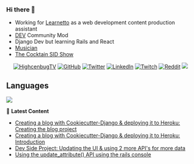 ### Hi there 👋
- Working for [Learnetto](https://learnetto.com) as a web development content production assistant
- [DEV](https://dev.to) Community Mod
- Django Dev but learning Rails and React
- [Musician](https://open.spotify.com/album/6rQ3KAbSmm97dNJfPMqpvo)
- [The Cocktain SID Show](https://facebook.com/thecocktainsidshow)

<p align="center">
  <a href="https://facebook.com/highcenbugtv"><img src="https://img.shields.io/badge/highcenbugtv-tv-blue" alt="HighcenbugTV"></a>
  <a href="https://github.com/reyesvicente"><img src="https://img.shields.io/github/followers/reyesvicente?label=Follow&style=social" alt="GitHub"></a>
	<a href="https://twitter.com/highcenburg"><img src="https://img.shields.io/twitter/follow/highcenburg?label=Follow&style=social" alt="Twitter"></a>
	<a href="https://www.linkedin.com/in/reyesvicente0888"><img src="https://img.shields.io/badge/LinkedIn--_.svg?style=social&logo=linkedin" alt="LinkedIn"></a>	
  <a href="https://twitch.tv/highcenburg"><img src="https://img.shields.io/twitch/status/highcenburg?style=social" alt="Twitch"></a>
  <a href="https://reddit.com/u/icenreyes"><img src="https://img.shields.io/reddit/user-karma/combined/icenreyes?style=social" alt="Reddit"></a>
  <a href="https://open.spotify.com/artist/7oujeUrwgwhYUQFRW7VlIR?si=FlA7f1xiScKf4wcaegYF8g"><img src="https://img.shields.io/badge/Soul%20Heist%20Music-Support-green"></a>
</p>



Languages 
------------ 
<a href="https://wakatime.com"><img src="https://wakatime.com/share/@vgreyes/48c45939-4d48-4a04-8cac-c1708792c69b.png" /></a> 




📕 **Latest Content**
<!-- BLOG-POST-LIST:START -->
- [Creating a blog with Cookiecutter-Django & deploying it to Heroku: Creating the blog project](https://dev.to/highcenburg/creating-a-blog-with-cookiecutter-django-deploying-it-to-heroku-creating-the-blog-project-5bmc)
- [Creating a blog with Cookiecutter-Django & deploying it to Heroku: Introduction](https://dev.to/highcenburg/creating-a-blog-with-cookiecutter-django-deploying-it-to-heroku-introduction-2842)
- [Dev Side Project: Updating the UI & using 2 more API's for more data](https://dev.to/highcenburg/dev-side-project-updating-the-ui-using-2-more-api-s-for-more-data-55in)
- [Using the update_attribute() API using the rails console](https://dev.to/highcenburg/using-the-updateattribute-api-using-the-rails-console-4e4c)
<!-- BLOG-POST-LIST:END -->
